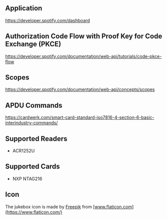 ## Application

https://developer.spotify.com/dashboard

## Authorization Code Flow with Proof Key for Code Exchange (PKCE)

https://developer.spotify.com/documentation/web-api/tutorials/code-pkce-flow

## Scopes

https://developer.spotify.com/documentation/web-api/concepts/scopes

## APDU Commands

https://cardwerk.com/smart-card-standard-iso7816-4-section-6-basic-interindustry-commands/

## Supported Readers

- ACR1252U

## Supported Cards

- NXP NTAG216

## Icon

The jukebox icon is made by [Freepik](https://www.flaticon.com/authors/freepik)
from [www.flaticon.com](https://www.flaticon.com/)